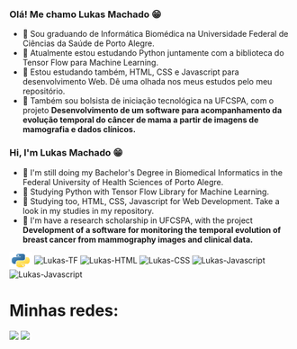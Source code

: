 ### Olá! Me chamo Lukas Machado 😁

- 🔭 Sou graduando de Informática Biomédica na Universidade Federal de Ciências da Saúde de Porto Alegre.
- 🌱 Atualmente estou estudando Python juntamente com a biblioteca do Tensor Flow para Machine Learning.
- 👀 Estou estudando também, HTML, CSS e Javascript para desenvolvimento Web. Dê uma olhada nos meus estudos pelo meu repositório.
- 👯 Também sou bolsista de iniciação tecnológica na UFCSPA, com o projeto **Desenvolvimento de um software para acompanhamento da evolução temporal do câncer de mama a partir de imagens de mamografia e dados clínicos.**

### Hi, I'm Lukas Machado 😁

- 🔭 I'm still doing my Bachelor's Degree in Biomedical Informatics in the Federal University of Health Sciences of Porto Alegre.
- 🌱 Studying Python with Tensor Flow Library for Machine Learning.
- 👀 Studying too, HTML, CSS, Javascript for Web Development. Take a look in my studies in my repository.
- 👯 I'm have a research scholarship in UFCSPA, with the project **Development of a software for monitoring the temporal evolution of breast cancer from mammography images and clinical data.**

<div style="display: inline_block">
      <img align="center" alt="Lukas-Python" height="30" width="40" src="https://raw.githubusercontent.com/devicons/devicon/master/icons/python/python-original.svg">
      <img align="center" alt="Lukas-TF" height="30" width="40" src="https://cdn.jsdelivr.net/gh/devicons/devicon/icons/tensorflow/tensorflow-original.svg"/>
      <img align="center" alt="Lukas-HTML" height="30" width="40" src="https://icongr.am/devicon/html5-original-wordmark.svg?size=121&color=currentColor"/>
      <img align="center" alt="Lukas-CSS" height="30" width="40" src="https://icongr.am/devicon/css3-original-wordmark.svg?size=121&color=currentColor"/>
      <img align="center" alt="Lukas-Javascript" height="30" width="40" src="https://cdn.jsdelivr.net/gh/devicons/devicon/icons/javascript/javascript-original.svg"/>
      <img align="center" alt="Lukas-Javascript" height="30" width="40" src="https://cdn.jsdelivr.net/gh/devicons/devicon/icons/linux/linux-original.svg"/>
              
</div>
<div>
    <h1>Minhas redes:</h1>
    <a href = "mailto:lukasmachado.developer@gmail.com"><img src="https://img.shields.io/badge/-Gmail-%23333?style=for-the-badge&logo=gmail&logoColor=white" target="_blank"></a>
  <a href="https://www.linkedin.com/in/lukas-silva-machado-51110715a" target="_blank"><img src="https://img.shields.io/badge/-LinkedIn-%230077B5?style=for-the-badge&logo=linkedin&logoColor=white" target="_blank"></a>
</div>

